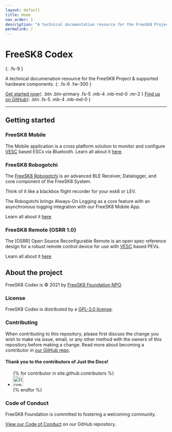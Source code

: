 ```yaml
---
layout: default
title: Home
nav_order: 1
description: "A technical documentation resource for the FreeSK8 Project & supported hardware & software."
permalink: /
---
```


# FreeSK8 Codex
{: .fs-9 }

A technical documenation resource for the FreeSK8 Project & supported hardware components.
{: .fs-6 .fw-300 }

[Get started now](#getting-started){: .btn .btn-primary .fs-5 .mb-4 .mb-md-0 .mr-2 } [Find us on GitHub](https://github.com/FreeSK8){: .btn .fs-5 .mb-4 .mb-md-0 }

---

## Getting started

### FreeSK8 Mobile

The Mobile application is a cross platform solution to monitor and configure [VESC](https://vesc-project.com/) based ESCs via Bluetooth. Learn all about it [here](./docs/freesk8-mobile/).

### FreeSK8 Robogotchi

The [FreeSK8 Robogotchi](https://derelictrobot.com/collections/production/products/freesk8-robogotchi) is an advanced BLE Receiver, Datalogger, and core component of the FreeSK8 System.

Think of it like a blackbox flight recorder for your esk8 or LEV. 

The Robogotchi brings Always-On Logging as a core feature with an asynchronous logging integration with our FreeSK8 Mobile App. 

Learn all about it [here](./docs/robogotchi/)

### FreeSK8 Remote (OSRR 1.0)

The [OSRR] Open Source Reconfigurable Remote is an open spec reference design for a robust remote control device for use with [VESC](https://vesc-project.com/) based PEVs.

Learn all about it [here](./docs/osrr/)

## About the project

FreeSK8 Codex is &copy; 2021 by [FreeSK8 Foundation NPO](http://freesk8.org).

### License

FreeSK8 Codex is distributed by a [GPL-3.0 license](https://github.com/DerelictRobot/just-the-docs/tree/master/LICENSE.txt).

### Contributing

When contributing to this repository, please first discuss the change you wish to make via issue,
email, or any other method with the owners of this repository before making a change. Read more about becoming a contributor in [our GitHub repo](https://github.com/DerelictRobot/just-the-docs#contributing).

#### Thank you to the contributors of Just the Docs!

<ul class="list-style-none">
{% for contributor in site.github.contributors %}
  <li class="d-inline-block mr-1">
     <a href="{{ contributor.html_url }}"><img src="{{ contributor.avatar_url }}" width="32" height="32" alt="{{ contributor.login }}"/></a>
  </li>
{% endfor %}
</ul>

### Code of Conduct

FreeSK8 Foundation is committed to fostering a welcoming community.

[View our Code of Conduct](https://github.com/DerelictRobot/just-the-docs/tree/master/CODE_OF_CONDUCT.md) on our GitHub repository.
